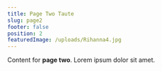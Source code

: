 ```yaml
---
title: Page Two Taute
slug: page2
footer: false
position: 2
featuredImage: /uploads/Rihanna4.jpg
---
```


Content for **page two**. Lorem ipsum dolor sit amet.
